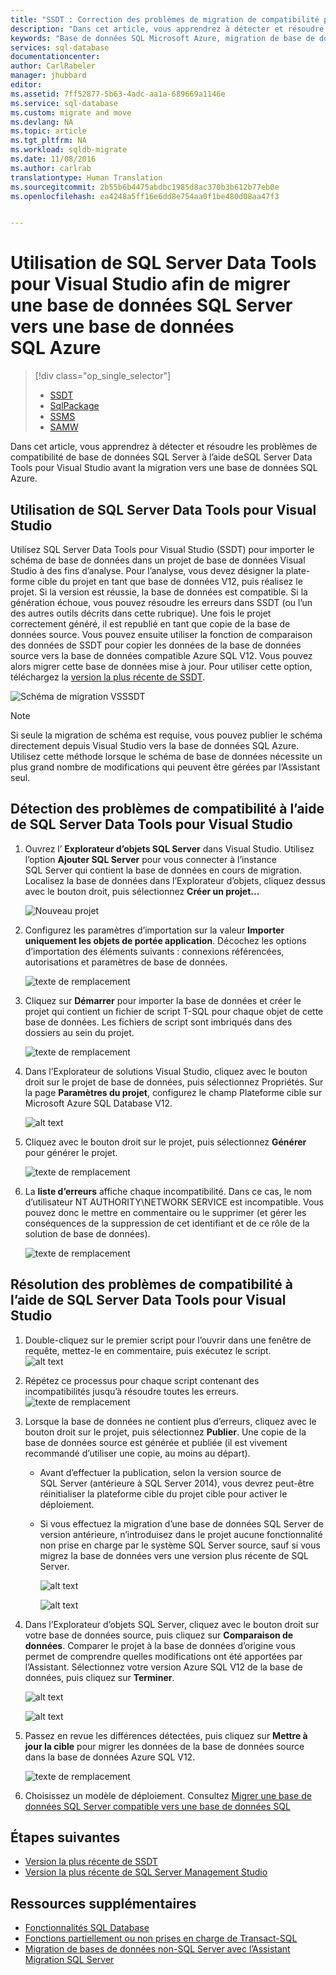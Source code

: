 ```yaml
---
title: "SSDT : Correction des problèmes de migration de compatibilité pour Azure SQL Database | Microsoft Docs"
description: "Dans cet article, vous apprendrez à détecter et résoudre les problèmes de compatibilité de base de données SQL Server à l’aide deSQL Server Data Tools pour Visual Studio avant la migration vers une base de données SQL Azure."
keywords: "Base de données SQL Microsoft Azure, migration de base de données, compatibilité, assistant de migration SQL Azure, SSDT"
services: sql-database
documentationcenter: 
author: CarlRabeler
manager: jhubbard
editor: 
ms.assetid: 7ff52877-5b63-4adc-aa1a-689669a1146e
ms.service: sql-database
ms.custom: migrate and move
ms.devlang: NA
ms.topic: article
ms.tgt_pltfrm: NA
ms.workload: sqldb-migrate
ms.date: 11/08/2016
ms.author: carlrab
translationtype: Human Translation
ms.sourcegitcommit: 2b55b6b4475abdbc1985d8ac370b3b612b77eb0e
ms.openlocfilehash: ea4248a5ff16e6dd8e754aa0f1be480d08aa47f3


---
```

# <a name="migrate-a-sql-server-database-to-azure-sql-database-using-sql-server-data-tools-for-visual-studio"></a>Utilisation de SQL Server Data Tools pour Visual Studio afin de migrer une base de données SQL Server vers une base de données SQL Azure
> [!div class="op_single_selector"]
> * [SSDT](sql-database-cloud-migrate-fix-compatibility-issues-ssdt.md)
> * [SqlPackage](sql-database-cloud-migrate-determine-compatibility-sqlpackage.md)
> * [SSMS](sql-database-cloud-migrate-determine-compatibility-ssms.md)
> * [SAMW](sql-database-cloud-migrate-fix-compatibility-issues.md)
> 
> 

Dans cet article, vous apprendrez à détecter et résoudre les problèmes de compatibilité de base de données SQL Server à l’aide deSQL Server Data Tools pour Visual Studio avant la migration vers une base de données SQL Azure.

## <a name="using-sql-server-data-tools-for-visual-studio"></a>Utilisation de SQL Server Data Tools pour Visual Studio
Utilisez SQL Server Data Tools pour Visual Studio (SSDT) pour importer le schéma de base de données dans un projet de base de données Visual Studio à des fins d’analyse. Pour l’analyse, vous devez désigner la plate-forme cible du projet en tant que base de données V12, puis réalisez le projet. Si la version est réussie, la base de données est compatible. Si la génération échoue, vous pouvez résoudre les erreurs dans SSDT (ou l’un des autres outils décrits dans cette rubrique). Une fois le projet correctement généré, il est republié en tant que copie de la base de données source. Vous pouvez ensuite utiliser la fonction de comparaison des données de SSDT pour copier les données de la base de données source vers la base de données compatible Azure SQL V12. Vous pouvez alors migrer cette base de données mise à jour. Pour utiliser cette option, téléchargez la [version la plus récente de SSDT](https://msdn.microsoft.com/library/mt204009.aspx).

  ![Schéma de migration VSSSDT](./media/sql-database-cloud-migrate/03VSSSDTDiagram.png)

> [!NOTE]
> Si seule la migration de schéma est requise, vous pouvez publier le schéma directement depuis Visual Studio vers la base de données SQL Azure. Utilisez cette méthode lorsque le schéma de base de données nécessite un plus grand nombre de modifications qui peuvent être gérées par l’Assistant seul.
> 
> 

## <a name="detecting-compatibility-issues-using-sql-server-data-tools-for-visual-studio"></a>Détection des problèmes de compatibilité à l’aide de SQL Server Data Tools pour Visual Studio
1. Ouvrez l’ **Explorateur d’objets SQL Server** dans Visual Studio. Utilisez l’option **Ajouter SQL Server** pour vous connecter à l’instance SQL Server qui contient la base de données en cours de migration. Localisez la base de données dans l’Explorateur d’objets, cliquez dessus avec le bouton droit, puis sélectionnez **Créer un projet...**     
   
   ![Nouveau projet](./media/sql-database-migrate-visualstudio-ssdt/02MigrateSSDT.png)    
2. Configurez les paramètres d’importation sur la valeur **Importer uniquement les objets de portée application**. Décochez les options d’importation des éléments suivants : connexions référencées, autorisations et paramètres de base de données.    
   
   ![texte de remplacement](./media/sql-database-migrate-visualstudio-ssdt/03MigrateSSDT.png)    
3. Cliquez sur **Démarrer** pour importer la base de données et créer le projet qui contient un fichier de script T-SQL pour chaque objet de cette base de données. Les fichiers de script sont imbriqués dans des dossiers au sein du projet.    
   
   ![texte de remplacement](./media/sql-database-migrate-visualstudio-ssdt/04MigrateSSDT.png)    
4. Dans l’Explorateur de solutions Visual Studio, cliquez avec le bouton droit sur le projet de base de données, puis sélectionnez Propriétés. Sur la page **Paramètres du projet**, configurez le champ Plateforme cible sur Microsoft Azure SQL Database V12.    
   
   ![alt text](./media/sql-database-migrate-visualstudio-ssdt/05MigrateSSDT.png)    
5. Cliquez avec le bouton droit sur le projet, puis sélectionnez **Générer** pour générer le projet.    
   
   ![texte de remplacement](./media/sql-database-migrate-visualstudio-ssdt/06MigrateSSDT.png)    
6. La **liste d’erreurs** affiche chaque incompatibilité. Dans ce cas, le nom d’utilisateur NT AUTHORITY\NETWORK SERVICE est incompatible. Vous pouvez donc le mettre en commentaire ou le supprimer (et gérer les conséquences de la suppression de cet identifiant et de ce rôle de la solution de base de données).     
   
   ![texte de remplacement](./media/sql-database-migrate-visualstudio-ssdt/07MigrateSSDT.png)    

## <a name="fixing-compatibility-issues-using-sql-server-data-tools-for-visual-studio"></a>Résolution des problèmes de compatibilité à l’aide de SQL Server Data Tools pour Visual Studio
1. Double-cliquez sur le premier script pour l’ouvrir dans une fenêtre de requête, mettez-le en commentaire, puis exécutez le script.     
   ![alt text](./media/sql-database-migrate-visualstudio-ssdt/08MigrateSSDT.png)
2. Répétez ce processus pour chaque script contenant des incompatibilités jusqu’à résoudre toutes les erreurs.    
   ![texte de remplacement](./media/sql-database-migrate-visualstudio-ssdt/09MigrateSSDT.png)
3. Lorsque la base de données ne contient plus d’erreurs, cliquez avec le bouton droit sur le projet, puis sélectionnez **Publier**. Une copie de la base de données source est générée et publiée (il est vivement recommandé d’utiliser une copie, au moins au départ).     
   
   * Avant d’effectuer la publication, selon la version source de SQL Server (antérieure à SQL Server 2014), vous devrez peut-être réinitialiser la plateforme cible du projet cible pour activer le déploiement.     
   * Si vous effectuez la migration d’une base de données SQL Server de version antérieure, n’introduisez dans le projet aucune fonctionnalité non prise en charge par le système SQL Server source, sauf si vous migrez la base de données vers une version plus récente de SQL Server.     
     
     ![alt text](./media/sql-database-migrate-visualstudio-ssdt/10MigrateSSDT.png)    
     
     ![alt text](./media/sql-database-migrate-visualstudio-ssdt/11MigrateSSDT.png)    
4. Dans l’Explorateur d’objets SQL Server, cliquez avec le bouton droit sur votre base de données source, puis cliquez sur **Comparaison de données**. Comparer le projet à la base de données d’origine vous permet de comprendre quelles modifications ont été apportées par l’Assistant. Sélectionnez votre version Azure SQL V12 de la base de données, puis cliquez sur **Terminer**.    
   
   ![alt text](./media/sql-database-migrate-visualstudio-ssdt/12MigrateSSDT.png)    
   
   ![alt text](./media/sql-database-migrate-visualstudio-ssdt/13MigrateSSDT.png)    
5. Passez en revue les différences détectées, puis cliquez sur **Mettre à jour la cible** pour migrer les données de la base de données source dans la base de données Azure SQL V12.     
   
   ![texte de remplacement](./media/sql-database-migrate-visualstudio-ssdt/14MigrateSSDT.png)    
6. Choisissez un modèle de déploiement. Consultez [Migrer une base de données SQL Server compatible vers une base de données SQL](sql-database-cloud-migrate.md)  

## <a name="next-steps"></a>Étapes suivantes
* [Version la plus récente de SSDT](https://msdn.microsoft.com/library/mt204009.aspx)
* [Version la plus récente de SQL Server Management Studio](https://msdn.microsoft.com/library/mt238290.aspx)

## <a name="additional-resources"></a>Ressources supplémentaires
* [Fonctionnalités SQL Database](sql-database-features.md)
* [Fonctions partiellement ou non prises en charge de Transact-SQL](sql-database-transact-sql-information.md)
* [Migration de bases de données non-SQL Server avec l’Assistant Migration SQL Server](http://blogs.msdn.com/b/ssma/)




<!--HONumber=Jan17_HO1-->


